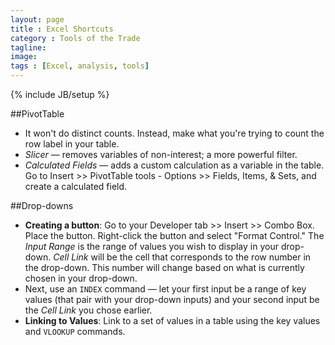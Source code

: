 ```yaml
---
layout: page
title : Excel Shortcuts
category : Tools of the Trade
tagline: 
image: 
tags : [Excel, analysis, tools]
---
```

{% include JB/setup %}

##PivotTable

  - It won't do distinct counts. Instead, make what you're trying to count the row label in your table.
  - *Slicer* &#8212; removes variables of non-interest; a more powerful filter.
  - *Calculated Fields* &#8212; adds a custom calculation as a variable in the table. Go to Insert >> PivotTable tools - Options >> Fields, Items, &amp; Sets, and create a calculated field.

##Drop-downs

  - **Creating a button**: Go to your Developer tab >> Insert >> Combo Box. Place the button. Right-click the button and select "Format Control." The *Input Range* is the range of values you wish to display in your drop-down. *Cell Link* will be the cell that corresponds to the row number in the drop-down. This number will change based on what is currently chosen in your drop-down. 
  - Next, use an `INDEX` command &#8212; let your first input be a range of key values (that pair with your drop-down inputs) and your second input be the *Cell Link* you chose earlier.
  - **Linking to Values**: Link to a set of values in a table using the key values and `VLOOKUP` commands.

